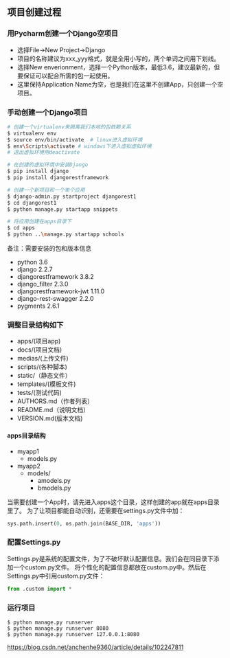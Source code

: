 ## 项目创建过程

### 用Pycharm创建一个Django空项目

- 选择File->New Project->Django
- 项目的名称建议为xxx_yyy格式，就是全用小写的，两个单词之间用下划线。
- 选择New enverionment，选择一个Python版本，最低3.6，建议最新的，但要保证可以配合所需的包一起使用。
- 这里保持Application Name为空，也是我们在这里不创建App，只创建一个空项目。

### 手动创建一个Django项目

```bash
# 创建一个virtualenv来隔离我们本地的包依赖关系
$ virtualenv env
$ source env/bin/activate  # linux进入虚拟环境
$ env\Scripts\activate # windows下进入虚拟虚拟环境
# 退出虚拟环境用deactivate

# 在创建的虚拟环境中安装Django
$ pip install django
$ pip install djangorestframework

# 创建一个新项目和一个单个应用
$ django-admin.py startproject djangorest1
$ cd djangorest1
$ python manage.py startapp snippets

# 将应用创建在apps目录下
$ cd apps
$ python ..\manage.py startapp schools
```

备注：需要安装的包和版本信息
- python 3.6
- django 2.2.7
- djangorestframework 3.8.2
- django_filter 2.3.0
- djangorestframework-jwt 1.11.0
- django-rest-swagger 2.2.0
- pygments 2.6.1

### 调整目录结构如下

- apps/(项目app)
- docs/(项目文档)
- medias/(上传文件)
- scripts/(各种脚本)
- static/（静态文件）
- templates/(模板文件)
- tests/(测试代码)
- AUTHORS.md（作者列表）
- README.md（说明文档）
- VERSION.md(版本文档)

#### apps目录结构
- myapp1
  - models.py      
- myapp2
  - models/
    - amodels.py
    - bmodels.py 

当需要创建一个App时，请先进入apps这个目录，这样创建的app就在apps目录里了。
为了让项目都能自动识别，还需要在settings.py文件中加：

```python
sys.path.insert(0, os.path.join(BASE_DIR, 'apps'))
```

### 配置Settings.py

Settings.py是系统的配置文件，为了不破坏默认配置信息。我们会在同目录下添加一个custom.py文件。
将个性化的配置信息都放在custom.py中。然后在Settings.py中引用custom.py文件：
```python
from .custom import *

```


### 运行项目

```
$ python manage.py runserver
$ python manage.py runserver 8080
$ python manage.py runserver 127.0.0.1:8080
```


https://blog.csdn.net/anchenhe9360/article/details/102247811